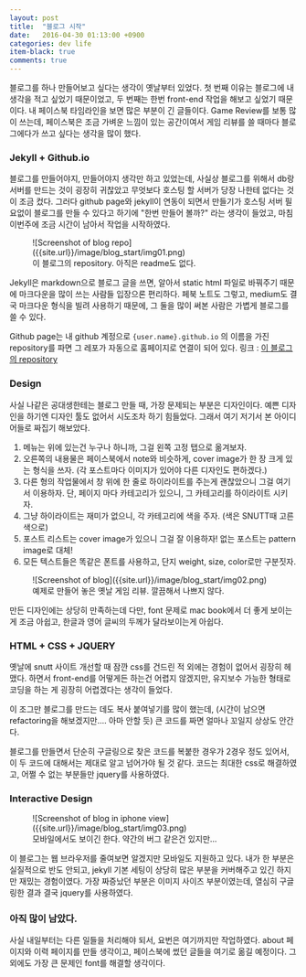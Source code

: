 ```yaml
---
layout: post
title:  "블로그 시작"
date:   2016-04-30 01:13:00 +0900
categories: dev life
item-black: true
comments: true
---
```


블로그를 하나 만들어보고 싶다는 생각이 옛날부터 있었다. 첫 번째 이유는 블로그에 내 생각을 적고 싶었기 때문이었고, 두 번째는 한번 front-end 작업을 해보고 싶었기 때문이다.
내 페이스북 타임라인을 보면 많은 부분이 긴 글들이다. Game Review를 보통 많이 쓰는데, 페이스북은 조금 가벼운 느낌이 있는 공간이여서 게임 리뷰를 쓸 때마다 블로그에다가 쓰고 싶다는 생각을 많이 했다.

### Jekyll + Github.io

블로그를 만들어야지, 만들어야지 생각만 하고 있었는데, 사실상 블로그를 위해서 db랑 서버를 만드는 것이 굉장히 귀찮았고 무엇보다 호스팅 할 서버가 당장 나한테 없다는 것이 조금 컸다.
그러다 github page와 jekyll이 연동이 되면서 만들기가 호스팅 서버 필요없이 블로그를 만들 수 있다고 하기에 "한번 만들어 볼까?" 라는 생각이 들었고,
마침 이번주에 조금 시간이 남아서 작업을 시작하였다.

<figure markdown="1">
![Screenshot of blog repo]({{site.url}}/image/blog_start/img01.png)
<figcaption>
이 블로그의 repository. 아직은 readme도 없다.
</figcaption>
</figure>

Jekyll은 markdown으로 블로그 글을 쓰면, 알아서 static html 파일로 바꿔주기 때문에 마크다운을 많이 쓰는 사람들 입장으론 편리하다. 페북 노트도 그렇고, medium도 결국 마크다운 형식을 빌려 사용하기 때문에,
그 둘을 많이 써본 사람은 가볍게 블로그를 쓸 수 있다.

Github page는 내 github 계정으로 `{user.name}.github.io` 의 이름을 가진 repository를 파면 그 레포가 자동으로 홈페이지로 연결이 되어 있다.
링크 : [이 블로그의 repository]("https://github.com/Rajin9601/rajin9601.github.io")

### Design

사실 나같은 공대생한테는 블로그 만들 때, 가장 문제되는 부분은 디자인이다. 예쁜 디자인을 하기엔 디자인 툴도 없어서 시도조차 하기 힘들었다.
그래서 여기 저기서 본 아이디어들로 짜집기 해보았다.

1. 메뉴는 위에 있는건 누구나 하니까, 그걸 왼쪽 고정 탭으로 옮겨보자.
2. 오른쪽의 내용물은 페이스북에서 note와 비슷하게, cover image가 한 장 크게 있는 형식을 쓰자. (각 포스트마다 이미지가 있어야 다른 디자인도 편하겠다.)
3. 다른 형의 작업물에서 창 위에 한 줄로 하이라이트를 주는게 괜찮았으니 그걸 여기서 이용하자. 단, 페이지 마다 카테고리가 있으니, 그 카테고리를 하이라이트 시키자.
4. 그냥 하이라이트는 재미가 없으니, 각 카테고리에 색을 주자. (색은 SNUTT때 고른 색으로)
5. 포스트 리스트는 cover image가 있으니 그걸 잘 이용하자! 없는 포스트는 pattern image로 대체!
6. 모든 텍스트들은 똑같은 폰트를 사용하고, 단지 weight, size, color로만 구분짓자.

<figure markdown="1">
![Screenshot of blog]({{site.url}}/image/blog_start/img02.png)
<figcaption>
예제로 만들어 놓은 옛날 게임 리뷰. 깔끔해서 나쁘지 않다.
</figcaption>
</figure>

만든 디자인에는 상당히 만족하는데 다만, font 문제로 mac book에서 더 좋게 보이는게 조금 아쉽고, 한글과 영어 글씨의 두께가 달라보이는게 아쉽다.

### HTML + CSS + JQUERY

옛날에 snutt 사이트 개선할 때 잠깐 css를 건드린 적 외에는 경험이 없어서 굉장히 헤맸다.
하면서 front-end를 어떻게든 하는건 어렵지 않겠지만, 유지보수 가능한 형태로 코딩을 하는 게 굉장히 어렵겠다는 생각이 들었다.

이 조그만 블로그를 만드는 데도 복사 붙여넣기를 많이 했는데, (시간이 남으면 refactoring을 해보겠지만.... 아마 안할 듯)
큰 코드를 짜면 얼마나 꼬일지 상상도 안간다.

블로그를 만들면서 단순히 구글링으로 찾은 코드를 복붙한 경우가 2경우 정도 있어서, 이 두 코드에 대해서는 제대로 알고 넘어가야 될 것 같다.
코드는 최대한 css로 해결하였고, 어쩔 수 없는 부분들만 jquery를 사용하였다.

### Interactive Design

<figure markdown="1">
![Screenshot of blog in iphone view]({{site.url}}/image/blog_start/img03.png)
<figcaption>
모바일에서도 보이긴 한다. 약간의 버그 같은건 있지만...
</figcaption>
</figure>

이 블로그는 웹 브라우저를 줄여보면 알겠지만 모바일도 지원하고 있다. 내가 한 부분은 실질적으로 반도 안되고, jekyll 기본 세팅이 상당히 많은 부분을 커버해주고 있긴 하지만
재밌는 경험이였다. 가장 짜증났던 부분은 이미지 사이즈 부분이였는데, 열심히 구글링한 결과 결국 jquery를 사용하였다.

### 아직 많이 남았다.

사실 내일부터는 다른 일들을 처리해야 되서, 요번은 여기까지만 작업하였다. about 페이지와 이력 페이지를 만들 생각이고, 페이스북에 썼던 글들을 여기로 옮길 예정이다.
그 외에도 가장 큰 문제인 font를 해결할 생각이다.



